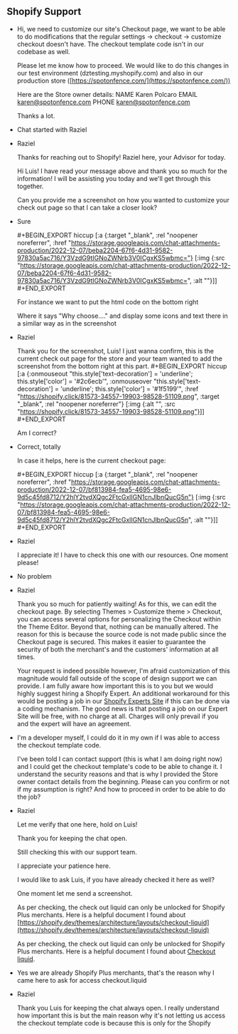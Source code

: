 ## Shopify Support
- Hi, we need to customize our site's Checkout page, we want to be able to do modifications that the regular settings -> checkout -> customize checkout doesn't have. 
  The checkout template code isn't in our codebase as well.
  
  Please let me know how to proceed. We would like to do this changes in our test environment (dztesting.myshopify.com) and also in our production store ([https://spotonfence.com/](https://spotonfence.com/))
  
  Here are the Store owner details:
  NAME
  Karen Polcaro
  EMAIL
  [karen@spotonfence.com](mailto:karen@spotonfence.com)
  PHONE
  [karen@spotonfence.com](mailto:karen@spotonfence.com)
  
  Thanks a lot.
- Chat started with Raziel
- Raziel
  
  Thanks for reaching out to Shopify! Raziel here, your Advisor for today.
  
  Hi Luis! I have read your message above and thank you so much for the information! I will be assisting you today and we'll get through this together.
  
  Can you provide me a screenshot on how you wanted to customize your check out page so that I can take a closer look?
- Sure
  
  #+BEGIN_EXPORT hiccup
  [:a {:target "_blank", :rel "noopener noreferrer", :href "https://storage.googleapis.com/chat-attachments-production/2022-12-07/beba2204-67f6-4d31-9582-97830a5ac716/Y3VzdG9tIGNoZWNrb3V0ICgxKS5wbmc="} [:img {:src "https://storage.googleapis.com/chat-attachments-production/2022-12-07/beba2204-67f6-4d31-9582-97830a5ac716/Y3VzdG9tIGNoZWNrb3V0ICgxKS5wbmc=", :alt ""}]]
  #+END_EXPORT
  
  For instance we want to put the html code on the bottom right
  
  Where it says "Why choose...." and display some icons and text there in a similar way as in the screenshot
- Raziel
  
  Thank you for the screenshot, Luis! I just wanna confirm, this is the current check out page for the store and your team wanted to add the screenshot from the bottom right at this part. 
  #+BEGIN_EXPORT hiccup
  [:a {:onmouseout "this.style['text-decoration'] = 'underline'; this.style['color'] = '#2c6ecb'", :onmouseover "this.style['text-decoration'] = 'underline'; this.style['color'] = '#1f5199'", :href "https://shopify.click/81573-34557-19903-98528-51109.png", :target "_blank", :rel "noopener noreferrer"} [:img {:alt "", :src "https://shopify.click/81573-34557-19903-98528-51109.png"}]]
  #+END_EXPORT
  
  Am I correct?
- Correct, totally
  
  In case it helps, here is the current checkout page:
  
  #+BEGIN_EXPORT hiccup
  [:a {:target "_blank", :rel "noopener noreferrer", :href "https://storage.googleapis.com/chat-attachments-production/2022-12-07/bf813984-fea5-4695-98e6-9d5c45fd8712/Y2hlY2tvdXQgc2FtcGxlIGN1cnJlbnQucG5n"} [:img {:src "https://storage.googleapis.com/chat-attachments-production/2022-12-07/bf813984-fea5-4695-98e6-9d5c45fd8712/Y2hlY2tvdXQgc2FtcGxlIGN1cnJlbnQucG5n", :alt ""}]]
  #+END_EXPORT
- Raziel
  
  I appreciate it! I have to check this one with our resources. One moment please!
- No problem
- Raziel
  
  Thank you so much for patiently waiting! As for this, we can edit the checkout page. By selecting Themes > Customize theme > Checkout, you can access several options for personalizing the Checkout within the Theme Editor. Beyond that, nothing can be manually altered. The reason for this is because the source code is not made public since the Checkout page is secured. This makes it easier to guarantee the security of both the merchant's and the customers' information at all times.
  
  Your request is indeed possible however, I'm afraid customization of this magnitude would fall outside of the scope of design support we can provide. I am fully aware how important this is to you but we would highly suggest hiring a Shopify Expert. An additional workaround for this would be posting a job in our [Shopify Experts Site](https://experts.shopify.com/) if this can be done via a coding mechanism. The good news is that posting a job on our Expert Site will be free, with no charge at all. Charges will only prevail if you and the expert will have an agreement.
- I'm a developer myself, I could do it in my own if I was able to access the checkout template code.
  
  I've been told I can contact support (this is what I am doing right now) and I could get the checkout template's code to be able to change it. 
  I understand the security reasons and that is why I provided the Store owner contact details from the beginning.
  Please can you confirm or not if my assumption is right? And how to proceed in order to be able to do the job?
- Raziel
  
  Let me verify that one here, hold on Luis!
  
  Thank you for keeping the chat open.
  
  Still checking this with our support team.
  
  I appreciate your patience here.
  
  I would like to ask Luis, if you have already checked it here as well?
  
  One moment let me send a screenshot.
  
  As per checking, the check out liquid can only be unlocked for Shopify Plus 
   merchants. Here is a helpful document I found about [https://shopify.dev/themes/architecture/layouts/checkout-liquid](https://shopify.dev/themes/architecture/layouts/checkout-liquid)
  
  As per checking, the check out liquid can only be unlocked for Shopify Plus
  merchants. Here is a helpful document I found about [Checkout liquid](https://shopify.dev/themes/architecture/layouts/checkout-liquid).
- Yes we are already Shopify Plus merchants, that's the reason why I came here to ask for access checkout.liquid
- Raziel
  
  Thank you Luis for keeping the chat always open. I really understand how important this is but the main reason why it's not letting us access the checkout template code is because this is only for the Shopify